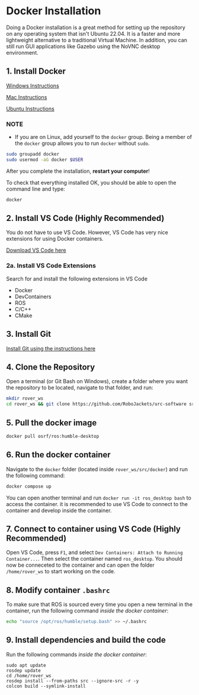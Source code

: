 # Docker Installation

Doing a Docker installation is a great method for setting up the repository on any operating system
that isn't Ubuntu 22.04. It is a faster and more lightweight alternative to a traditional Virtual Machine.
In addition, you can still run GUI applications like Gazebo using the NoVNC desktop environment.

## 1. Install Docker

[Windows Instructions](https://docs.docker.com/desktop/windows/install/)

[Mac Instructions](https://docs.docker.com/desktop/mac/install/)

[Ubuntu Instructions](https://docs.docker.com/engine/install/ubuntu/)

### NOTE

- If you are on Linux, add yourself to the `docker` group. Being a member of the `docker` group allows you to run `docker` without `sudo`.

```bash
sudo groupadd docker
sudo usermod -aG docker $USER
```

After you complete the installation, **restart your computer**!

To check that everything installed OK, you should be able to open the command line and type:

```bash
docker
```

## 2. Install VS Code (Highly Recommended)

You do not have to use VS Code. However, VS Code has very nice extensions for using Docker containers.

[Download VS Code here](https://code.visualstudio.com/Download)

### 2a. Install VS Code Extensions

Search for and install the following extensions in VS Code

- Docker
- DevContainers
- ROS
- C/C++
- CMake

## 3. Install Git

[Install Git using the instructions here](https://git-scm.com/book/en/v2/Getting-Started-Installing-Git)

## 4. Clone the Repository

Open a terminal (or Git Bash on Windows), create a folder where you want the repository to be located, navigate to that folder, and run:

```bash
mkdir rover_ws
cd rover_ws && git clone https://github.com/RoboJackets/urc-software src
```

## 5. Pull the docker image

```bash
docker pull osrf/ros:humble-desktop
```

## 6. Run the docker container

Navigate to the `docker` folder (located inside `rover_ws/src/docker`) and run the following command:

```bash
docker compose up
```

You can open another terminal and run `docker run -it ros_desktop bash` to access the container. it is recommended to use VS Code to connect to the container and develop inside the container.

## 7. Connect to container using VS Code (Highly Recommended)

Open VS Code, press `F1`, and select `Dev Containers: Attach to Running Container...`. Then select the container named `ros_desktop`.
You should now be conneceted to the container and can open the folder `/home/rover_ws` to start working on the code.

## 8. Modify container `.bashrc`

To make sure that ROS is sourced every time you open a new terminal in the container, run the following command _inside the docker container_:

```bash
echo "source /opt/ros/humble/setup.bash" >> ~/.bashrc
```

## 9. Install dependencies and build the code

Run the following commands _inside the docker container_:

```
sudo apt update
rosdep update
cd /home/rover_ws
rosdep install --from-paths src --ignore-src -r -y
colcon build --symlink-install
```
